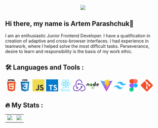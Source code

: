 <div id="header" align="center">
  <img src="https://i.giphy.com/media/v1.Y2lkPTc5MGI3NjExdmlrc3k2YjdpcmluY2M1eWdrdHVoMXY1ZnY0Ym5vYTA0dHFmNXh5eCZlcD12MV9pbnRlcm5hbF9naWZfYnlfaWQmY3Q9Zw/2IudUHdI075HL02Pkk/giphy.gif" width="200"/>
</div>

## Hi there, my name is Artem Parashchuk👋
 I am an enthusiastic Junior Frontend Developer. 
I have a qualification in creation of adaptive and cross-browser interfaces. I had experience in teamwork, where I helped solve the most difficult tasks. Perseverance, desire to learn and
responsibility is the basis of my work ethic.

## :hammer_and_wrench: Languages and Tools :
<div>
  <img src='https://github.com/devicons/devicon/blob/master/icons/html5/html5-original-wordmark.svg' title='HTML' alt='HTML' width='40' height='40'>
  <img src='https://github.com/devicons/devicon/blob/master/icons/css3/css3-original-wordmark.svg' title='CSS' alt='CSS' width='40' height='40'>
  <img src='https://github.com/devicons/devicon/blob/master/icons/javascript/javascript-original.svg' title='Java Script' alt='Java Script' width='40' height='40'>
  <img src='https://github.com/devicons/devicon/blob/master/icons/typescript/typescript-original.svg' title='Type Script' alt='Type Script' width='40' height='40'>
  <img src='https://github.com/devicons/devicon/blob/master/icons/react/react-original-wordmark.svg' title='React' alt='React' width='40' height='40'>
  <img src='https://github.com/devicons/devicon/blob/master/icons/redux/redux-original.svg' title='Redux' alt='Redux' width='40' height='40'>
  <img src='https://github.com/devicons/devicon/blob/master/icons/nodejs/nodejs-original-wordmark.svg' title='Node js' alt='Node js' width='40' height='40'>
  <img src='https://github.com/devicons/devicon/blob/master/icons/vitejs/vitejs-original.svg' title='Vite' alt='Vite' width='40' height='40'>
  <img src='https://github.com/devicons/devicon/blob/master/icons/tailwindcss/tailwindcss-original.svg' title='Tailwindcss' alt='Tailwindcss' width='40' height='40'>
  <img src='https://github.com/devicons/devicon/blob/master/icons/figma/figma-original.svg' title='Figma' alt='Figma' width='40' height='40'>
  <img src='https://github.com/devicons/devicon/blob/master/icons/git/git-original.svg' title='Git' alt='Git' width='40' height='40'>
</div>

## :fire: My Stats :
<table cellpadding="0">
  <tr style="padding: 0">
    <!-- GitHub Stats Card -->  
    <td valign="top"><img height="200" src="http://github-readme-streak-stats.herokuapp.com?user=Artem-Parashchuk&theme=dark&background=000000"/></td>
    <!-- GitHub Top Language Card -->
    <td valign="top"><img height="200" src="https://github-readme-stats.vercel.app/api/top-langs/?username=Artem-Parashchuk&layout=compact&theme=vision-friendly-dark"></td>
  </tr>
</table>


